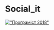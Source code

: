 # Social_it
[!["Програміст 2018" ](https://img.youtube.com/vi/upH9mTqSSc8/maxresdefault.jpg)](https://www.youtube.com/watch?v=upH9mTqSSc8)
